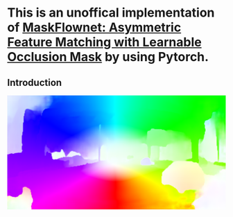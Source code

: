 # This is an unoffical implementation of [MaskFlownet: Asymmetric Feature Matching with Learnable Occlusion Mask](https://github.com/microsoft/MaskFlownet) by using Pytorch.

## Introduction
![mask_visualization](./images/306.png)
